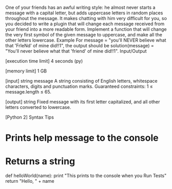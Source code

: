 One of your friends has an awful writing style: he almost never starts a message with a capital letter, but adds uppercase letters in random places throughout the message. It makes chatting with him very difficult for you, so you decided to write a plugin that will change each message received from your friend into a more readable form.
Implement a function that will change the very first symbol of the given message to uppercase, and make all the other letters lowercase.
Example
For message = "you'll NEVER believe what that 'FrIeNd' of mine did!!1",
the output should be
solution(message) = "You'll never believe what that 'friend' of mine did!!1".
Input/Output


[execution time limit] 4 seconds (py)


[memory limit] 1 GB


[input] string message
A string consisting of English letters, whitespace characters, digits and punctuation marks.
Guaranteed constraints:
1 ≤ message.length ≤ 65.


[output] string
Fixed message with its first letter capitalized, and all other letters converted to lowercase.


[Python 2] Syntax Tips
# Prints help message to the console
# Returns a string
def helloWorld(name):
    print "This prints to the console when you Run Tests"
    return "Hello, " + name


